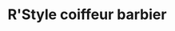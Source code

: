 ---
title: "R'Style coiffeur barbier"
url: /villefranche-sur-saone/rstyle-coiffeur-barbier/
shop: coiffeur
---